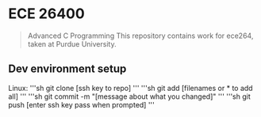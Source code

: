 # ECE 26400
> Advanced C Programming
This repository contains work for ece264, taken at Purdue University.
## Dev environment setup
Linux:
'''sh
git clone [ssh key to repo]
'''
'''sh
git add [filenames or * to add all]
'''
'''sh 
git commit -m "[message about what you changed]"
'''
'''sh
git push 
[enter ssh key pass when prompted]
'''

